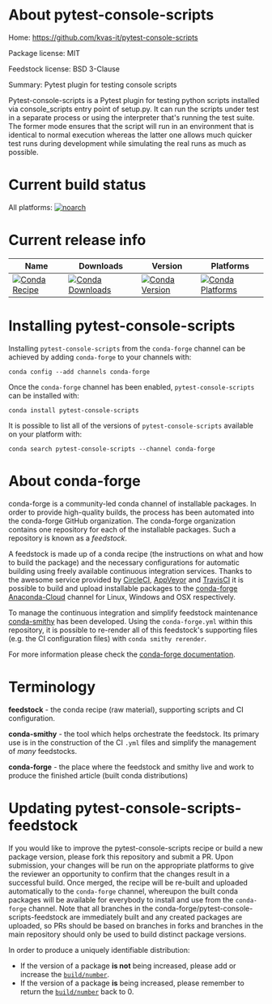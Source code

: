 About pytest-console-scripts
============================

Home: https://github.com/kvas-it/pytest-console-scripts

Package license: MIT

Feedstock license: BSD 3-Clause

Summary: Pytest plugin for testing console scripts

Pytest-console-scripts is a Pytest plugin for testing python
scripts installed via console_scripts entry point of setup.py.
It can run the scripts under test in a separate process or using
the interpreter that's running the test suite. The former mode
ensures that the script will run in an environment that is
identical to normal execution whereas the latter one allows
much quicker test runs during development while simulating the
real runs as much as possible.


Current build status
====================

All platforms:
[![noarch](https://img.shields.io/circleci/project/github/conda-forge/pytest-console-scripts-feedstock/master.svg?label=noarch)](https://circleci.com/gh/conda-forge/pytest-console-scripts-feedstock)

Current release info
====================

| Name | Downloads | Version | Platforms |
| --- | --- | --- | --- |
| [![Conda Recipe](https://img.shields.io/badge/recipe-pytest--console--scripts-green.svg)](https://anaconda.org/conda-forge/pytest-console-scripts) | [![Conda Downloads](https://img.shields.io/conda/dn/conda-forge/pytest-console-scripts.svg)](https://anaconda.org/conda-forge/pytest-console-scripts) | [![Conda Version](https://img.shields.io/conda/vn/conda-forge/pytest-console-scripts.svg)](https://anaconda.org/conda-forge/pytest-console-scripts) | [![Conda Platforms](https://img.shields.io/conda/pn/conda-forge/pytest-console-scripts.svg)](https://anaconda.org/conda-forge/pytest-console-scripts) |

Installing pytest-console-scripts
=================================

Installing `pytest-console-scripts` from the `conda-forge` channel can be achieved by adding `conda-forge` to your channels with:

```
conda config --add channels conda-forge
```

Once the `conda-forge` channel has been enabled, `pytest-console-scripts` can be installed with:

```
conda install pytest-console-scripts
```

It is possible to list all of the versions of `pytest-console-scripts` available on your platform with:

```
conda search pytest-console-scripts --channel conda-forge
```


About conda-forge
=================

conda-forge is a community-led conda channel of installable packages.
In order to provide high-quality builds, the process has been automated into the
conda-forge GitHub organization. The conda-forge organization contains one repository
for each of the installable packages. Such a repository is known as a *feedstock*.

A feedstock is made up of a conda recipe (the instructions on what and how to build
the package) and the necessary configurations for automatic building using freely
available continuous integration services. Thanks to the awesome service provided by
[CircleCI](https://circleci.com/), [AppVeyor](https://www.appveyor.com/)
and [TravisCI](https://travis-ci.org/) it is possible to build and upload installable
packages to the [conda-forge](https://anaconda.org/conda-forge)
[Anaconda-Cloud](https://anaconda.org/) channel for Linux, Windows and OSX respectively.

To manage the continuous integration and simplify feedstock maintenance
[conda-smithy](https://github.com/conda-forge/conda-smithy) has been developed.
Using the ``conda-forge.yml`` within this repository, it is possible to re-render all of
this feedstock's supporting files (e.g. the CI configuration files) with ``conda smithy rerender``.

For more information please check the [conda-forge documentation](https://conda-forge.org/docs/).

Terminology
===========

**feedstock** - the conda recipe (raw material), supporting scripts and CI configuration.

**conda-smithy** - the tool which helps orchestrate the feedstock.
                   Its primary use is in the construction of the CI ``.yml`` files
                   and simplify the management of *many* feedstocks.

**conda-forge** - the place where the feedstock and smithy live and work to
                  produce the finished article (built conda distributions)


Updating pytest-console-scripts-feedstock
=========================================

If you would like to improve the pytest-console-scripts recipe or build a new
package version, please fork this repository and submit a PR. Upon submission,
your changes will be run on the appropriate platforms to give the reviewer an
opportunity to confirm that the changes result in a successful build. Once
merged, the recipe will be re-built and uploaded automatically to the
`conda-forge` channel, whereupon the built conda packages will be available for
everybody to install and use from the `conda-forge` channel.
Note that all branches in the conda-forge/pytest-console-scripts-feedstock are
immediately built and any created packages are uploaded, so PRs should be based
on branches in forks and branches in the main repository should only be used to
build distinct package versions.

In order to produce a uniquely identifiable distribution:
 * If the version of a package **is not** being increased, please add or increase
   the [``build/number``](https://conda.io/docs/user-guide/tasks/build-packages/define-metadata.html#build-number-and-string).
 * If the version of a package **is** being increased, please remember to return
   the [``build/number``](https://conda.io/docs/user-guide/tasks/build-packages/define-metadata.html#build-number-and-string)
   back to 0.
